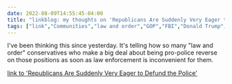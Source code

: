 ---date: 2022-08-09T14:55:45-04:00title: "linkblog: my thoughts on 'Republicans Are Suddenly Very Eager to Defund the Police'"tags: ["link","Communities","law and order","GOP","FBI","Donald Trump","Lauren Boebert","Marjorie Taylor Greene"]---I've been thinking this since yesterday. It's telling how so many "law and order" conservatives who make a big deal about being pro-police reverse on those positions as soon as law enforcement is inconvenient for them. [link to 'Republicans Are Suddenly Very Eager to Defund the Police'](https://www.vice.com/en/article/xgywzd/republicans-defund-the-fbi)